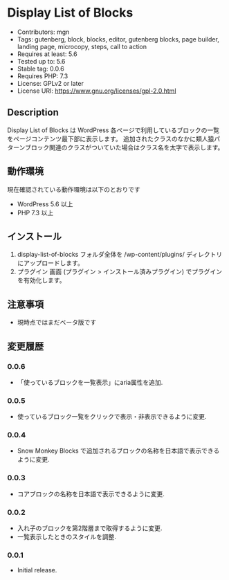 # Display List of Blocks
- Contributors: mgn
- Tags: gutenberg, block, blocks, editor, gutenberg blocks, page builder, landing page, microcopy, steps, call to action
- Requires at least: 5.6
- Tested up to: 5.6
- Stable tag: 0.0.6
- Requires PHP: 7.3
- License: GPLv2 or later
- License URI: https://www.gnu.org/licenses/gpl-2.0.html

## Description
Display List of Blocks は WordPress 各ページで利用しているブロックの一覧をページコンテンツ最下部に表示します。
追加されたクラスのなかに類人猿パターンブロック関連のクラスがついていた場合はクラス名を太字で表示します。

## 動作環境
現在確認されている動作環境は以下のとおりです
- WordPress 5.6 以上
- PHP 7.3 以上

## インストール
1. display-list-of-blocks フォルダ全体を /wp-content/plugins/ ディレクトリにアップロードします。
2. プラグイン 画面 (プラグイン > インストール済みプラグイン) でプラグインを有効化します。

## 注意事項
- 現時点ではまだベータ版です

## 変更履歴

### 0.0.6

- 「使っているブロックを一覧表示」にaria属性を追加.

### 0.0.5

- 使っているブロック一覧をクリックで表示・非表示できるように変更.

### 0.0.4

- Snow Monkey Blocks で追加されるブロックの名称を日本語で表示できるように変更.

### 0.0.3

- コアブロックの名称を日本語で表示できるように変更.

### 0.0.2

- 入れ子のブロックを第2階層まで取得するように変更.
- 一覧表示したときのスタイルを調整.

### 0.0.1

- Initial release.

